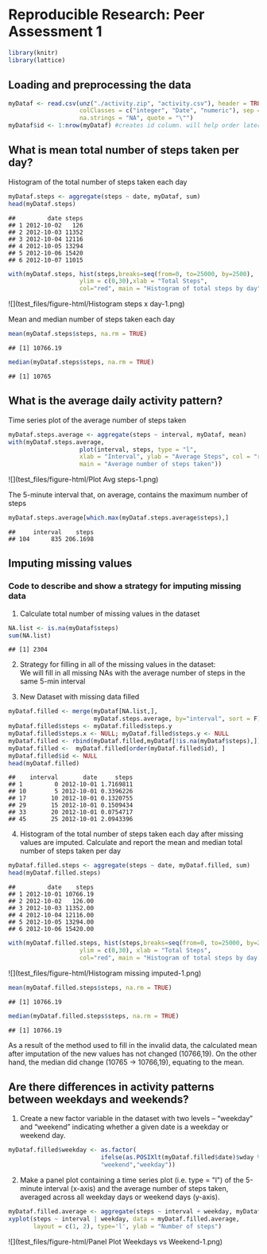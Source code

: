 # Reproducible Research: Peer Assessment 1


```r
library(knitr)
library(lattice)
```

## Loading and preprocessing the data


```r
myDataf <- read.csv(unz("./activity.zip", "activity.csv"), header = TRUE,
                    colClasses = c("integer", "Date", "numeric"), sep = ",",
                    na.strings = "NA", quote = "\"")
myDataf$id <- 1:nrow(myDataf) #creates id column. will help order later
```

## What is mean total number of steps taken per day?

Histogram of the total number of steps taken each day


```r
myDataf.steps <- aggregate(steps ~ date, myDataf, sum)
head(myDataf.steps)
```

```
##         date steps
## 1 2012-10-02   126
## 2 2012-10-03 11352
## 3 2012-10-04 12116
## 4 2012-10-05 13294
## 5 2012-10-06 15420
## 6 2012-10-07 11015
```

```r
with(myDataf.steps, hist(steps,breaks=seq(from=0, to=25000, by=2500),
                    ylim = c(0,30),xlab = "Total Steps",
                    col="red", main = "Histogram of total steps by day"))
```

![](test_files/figure-html/Histogram steps x day-1.png)<!-- -->

Mean and median number of steps taken each day

```r
mean(myDataf.steps$steps, na.rm = TRUE)
```

```
## [1] 10766.19
```

```r
median(myDataf.steps$steps, na.rm = TRUE)
```

```
## [1] 10765
```

## What is the average daily activity pattern?

Time series plot of the average number of steps taken

```r
myDataf.steps.average <- aggregate(steps ~ interval, myDataf, mean)
with(myDataf.steps.average, 
                    plot(interval, steps, type = "l",
                    xlab = "Interval", ylab = "Average Steps", col = "red",
                    main = "Average number of steps taken"))
```

![](test_files/figure-html/Plot Avg steps-1.png)<!-- -->

The 5-minute interval that, on average, contains the maximum number of steps

```r
myDataf.steps.average[which.max(myDataf.steps.average$steps),]
```

```
##     interval    steps
## 104      835 206.1698
```


## Imputing missing values

### Code to describe and show a strategy for imputing missing data  
1. Calculate total number of missing values in the dataset 

```r
NA.list <- is.na(myDataf$steps)
sum(NA.list)
```

```
## [1] 2304
```

2. Strategy for filling in all of the missing values in the dataset:  
We will fill in all missing NAs with the average number of steps in the same 5-min interval

3. New Dataset with missing data filled


```r
myDataf.filled <- merge(myDataf[NA.list,], 
                        myDataf.steps.average, by="interval", sort = F) #adds means column 2 NAs subset
myDataf.filled$steps <- myDataf.filled$steps.y                          #adds new value to NAs
myDataf.filled$steps.x <- NULL; myDataf.filled$steps.y <- NULL          #drops extra columns
myDataf.filled <- rbind(myDataf.filled,myDataf[!is.na(myDataf$steps),]) #adds non NAs entries
myDataf.filled <-  myDataf.filled[order(myDataf.filled$id), ]           #re-order
myDataf.filled$id <- NULL                                               #drops id column
head(myDataf.filled)                                                    #shows new data
```

```
##    interval       date     steps
## 1         0 2012-10-01 1.7169811
## 10        5 2012-10-01 0.3396226
## 17       10 2012-10-01 0.1320755
## 29       15 2012-10-01 0.1509434
## 33       20 2012-10-01 0.0754717
## 45       25 2012-10-01 2.0943396
```

4. Histogram of the total number of steps taken each day after missing values are imputed. Calculate and report the mean and median total number of steps taken per day

```r
myDataf.filled.steps <- aggregate(steps ~ date, myDataf.filled, sum)
head(myDataf.filled.steps)
```

```
##         date    steps
## 1 2012-10-01 10766.19
## 2 2012-10-02   126.00
## 3 2012-10-03 11352.00
## 4 2012-10-04 12116.00
## 5 2012-10-05 13294.00
## 6 2012-10-06 15420.00
```

```r
with(myDataf.filled.steps, hist(steps,breaks=seq(from=0, to=25000, by=2500),
                    ylim = c(0,30), xlab = "Total Steps",
                    col="red", main = "Histogram of total steps by day (Missing Values Imputed)"))
```

![](test_files/figure-html/Histogram missing imputed-1.png)<!-- -->

```r
mean(myDataf.filled.steps$steps, na.rm = TRUE)
```

```
## [1] 10766.19
```

```r
median(myDataf.filled.steps$steps, na.rm = TRUE)
```

```
## [1] 10766.19
```
 As a result of the method used to fill in the invalid data, the calculated mean after imputation of the new values has not changed (10766,19). On the other hand, the median did change (10765 -> 10766,19), equating to the mean.
 
## Are there differences in activity patterns between weekdays and weekends?

1. Create a new factor variable in the dataset with two levels – “weekday” and “weekend” indicating whether a given date is a weekday or weekend day.


```r
myDataf.filled$weekday <- as.factor(
                          ifelse(as.POSIXlt(myDataf.filled$date)$wday %in% c(0,6),
                          "weekend","weekday"))
```

2. Make a panel plot containing a time series plot (i.e. type = "l") of the 5-minute interval (x-axis) and the average number of steps taken, averaged across all weekday days or weekend days (y-axis).


```r
myDataf.filled.average <- aggregate(steps ~ interval + weekday, myDataf.filled, mean)
xyplot(steps ~ interval | weekday, data = myDataf.filled.average, 
       layout = c(1, 2), type='l', ylab = "Number of steps")
```

![](test_files/figure-html/Panel Plot Weekdays vs Weekend-1.png)<!-- -->

